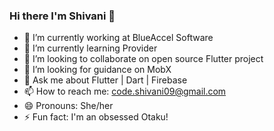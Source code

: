 ### Hi there I'm Shivani 👋




- 🔭 I’m currently working at BlueAccel Software
- 🌱 I’m currently learning Provider
- 👯 I’m looking to collaborate on open source Flutter project
- 🤔 I’m looking for guidance on MobX
- 💬 Ask me about Flutter | Dart | Firebase
- 📫 How to reach me: code.shivani09@gmail.com
- 😄 Pronouns: She/her
- ⚡ Fun fact: I'm an obsessed Otaku!
